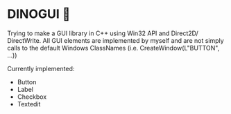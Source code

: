 # DINOGUI 🦕
Trying to make a GUI library in C++ using Win32 API and Direct2D/ DirectWrite.
All GUI elements are implemented by myself and are not simply calls to the default Windows ClassNames (i.e. CreateWindow(L"BUTTON", ...))

Currently implemented:
 - Button
 - Label
 - Checkbox
 - Textedit
